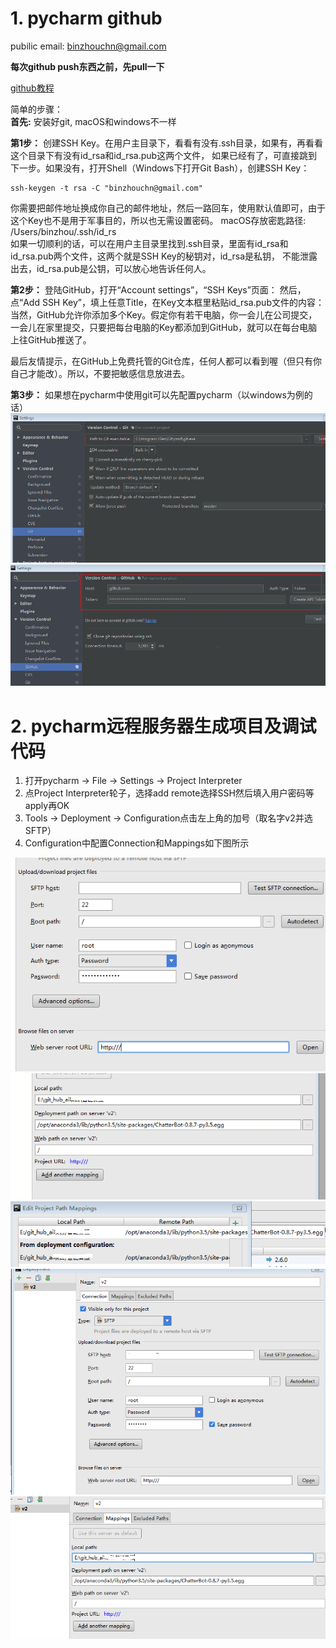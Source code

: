 # 1. pycharm github

pubilic email: binzhouchn@gmail.com

**每次github push东西之前，先pull一下**

[github教程](https://www.liaoxuefeng.com/wiki/0013739516305929606dd18361248578c67b8067c8c017b000)

简单的步骤：<br>
**首先:** 安装好git, macOS和windows不一样<br>

**第1步：** 创建SSH Key。在用户主目录下，看看有没有.ssh目录，如果有，再看看这个目录下有没有id_rsa和id_rsa.pub这两个文件，
如果已经有了，可直接跳到下一步。如果没有，打开Shell（Windows下打开Git Bash），创建SSH Key：<br>
```
ssh-keygen -t rsa -C "binzhouchn@gmail.com"﻿
```
你需要把邮件地址换成你自己的邮件地址，然后一路回车，使用默认值即可，由于这个Key也不是用于军事目的，所以也无需设置密码。
macOS存放密匙路径:  /Users/binzhou/.ssh/id_rs<br>
如果一切顺利的话，可以在用户主目录里找到.ssh目录，里面有id_rsa和id_rsa.pub两个文件，这两个就是SSH Key的秘钥对，id_rsa是私钥，
不能泄露出去，id_rsa.pub是公钥，可以放心地告诉任何人。

**第2步：** 登陆GitHub，打开“Account settings”，“SSH Keys”页面：
然后，点“Add SSH Key”，填上任意Title，在Key文本框里粘贴id_rsa.pub文件的内容：<br>
当然，GitHub允许你添加多个Key。假定你有若干电脑，你一会儿在公司提交，一会儿在家里提交，只要把每台电脑的Key都添加到GitHub，就可以在每台电脑上往GitHub推送了。

最后友情提示，在GitHub上免费托管的Git仓库，任何人都可以看到喔（但只有你自己才能改）。所以，不要把敏感信息放进去。

**第3步：** 如果想在pycharm中使用git可以先配置pycharm（以windows为例的话）<br>
![pic1](pic/pycharm_git1.png)<br>
![pic2](pic/pycharm_git2.png)<br>

# 2. pycharm远程服务器生成项目及调试代码

1. 打开pycharm -> File -> Settings -> Project Interpreter<br>
2. 点Project Interpreter轮子，选择add remote选择SSH然后填入用户密码等apply再OK
3. Tools -> Deployment -> Configuration点击左上角的加号（取名字v2并选SFTP）
4. Configuration中配置Connection和Mappings如下图所示

![pycharm_remote1.png](pic/pycharm_remote1.png)<br>
![pycharm_remote2.png](pic/pycharm_remote2.png)<br>
![pycharm_remote3.png](pic/pycharm_remote3.png)<br>
![pycharm_remote4.png](pic/pycharm_remote4.png)<br>
![pycharm_remote5.png](pic/pycharm_remote5.png)<br>